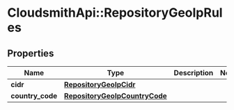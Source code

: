 # CloudsmithApi::RepositoryGeoIpRules

## Properties
Name | Type | Description | Notes
------------ | ------------- | ------------- | -------------
**cidr** | [**RepositoryGeoIpCidr**](RepositoryGeoIpCidr.md) |  | 
**country_code** | [**RepositoryGeoIpCountryCode**](RepositoryGeoIpCountryCode.md) |  | 


